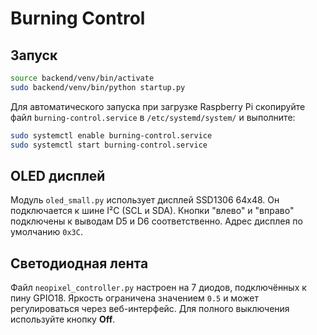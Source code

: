 # Burning Control

## Запуск

```bash
source backend/venv/bin/activate
sudo backend/venv/bin/python startup.py
```

Для автоматического запуска при загрузке Raspberry Pi скопируйте файл
`burning-control.service` в `/etc/systemd/system/` и выполните:

```bash
sudo systemctl enable burning-control.service
sudo systemctl start burning-control.service
```

## OLED дисплей

Модуль `oled_small.py` использует дисплей SSD1306 64x48.
Он подключается к шине I²C (SCL и SDA). Кнопки "влево" и "вправо"
подключены к выводам D5 и D6 соответственно. Адрес дисплея по умолчанию
`0x3C`.

## Светодиодная лента

Файл `neopixel_controller.py` настроен на 7 диодов, подключённых к пину GPIO18.
Яркость ограничена значением `0.5` и может регулироваться через веб-интерфейс.
Для полного выключения используйте кнопку **Off**.
